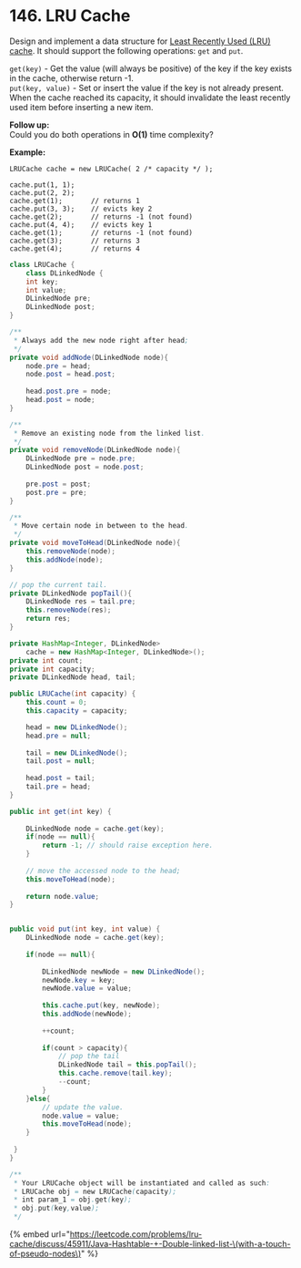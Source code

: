 # 146. LRU Cache



Design and implement a data structure for [Least Recently Used \(LRU\) cache](https://en.wikipedia.org/wiki/Cache_replacement_policies#LRU). It should support the following operations: `get` and `put`.

`get(key)` - Get the value \(will always be positive\) of the key if the key exists in the cache, otherwise return -1.  
`put(key, value)` - Set or insert the value if the key is not already present. When the cache reached its capacity, it should invalidate the least recently used item before inserting a new item.

**Follow up:**  
Could you do both operations in **O\(1\)** time complexity?

**Example:**

```text
LRUCache cache = new LRUCache( 2 /* capacity */ );

cache.put(1, 1);
cache.put(2, 2);
cache.get(1);       // returns 1
cache.put(3, 3);    // evicts key 2
cache.get(2);       // returns -1 (not found)
cache.put(4, 4);    // evicts key 1
cache.get(1);       // returns -1 (not found)
cache.get(3);       // returns 3
cache.get(4);       // returns 4
```



```java
class LRUCache {
    class DLinkedNode {
	int key;
	int value;
	DLinkedNode pre;
	DLinkedNode post;
}

/**
 * Always add the new node right after head;
 */
private void addNode(DLinkedNode node){
	node.pre = head;
	node.post = head.post;
	
	head.post.pre = node;
	head.post = node;
}

/**
 * Remove an existing node from the linked list.
 */
private void removeNode(DLinkedNode node){
	DLinkedNode pre = node.pre;
	DLinkedNode post = node.post;
	
	pre.post = post;
	post.pre = pre;
}

/**
 * Move certain node in between to the head.
 */
private void moveToHead(DLinkedNode node){
	this.removeNode(node);
	this.addNode(node);
}

// pop the current tail. 
private DLinkedNode popTail(){
	DLinkedNode res = tail.pre;
	this.removeNode(res);
	return res;
}

private HashMap<Integer, DLinkedNode> 
	cache = new HashMap<Integer, DLinkedNode>();
private int count;
private int capacity;
private DLinkedNode head, tail;

public LRUCache(int capacity) {
	this.count = 0;
	this.capacity = capacity;

	head = new DLinkedNode();
	head.pre = null;
	
	tail = new DLinkedNode();
	tail.post = null;
	
	head.post = tail;
	tail.pre = head;
}

public int get(int key) {
    
	DLinkedNode node = cache.get(key);
	if(node == null){
		return -1; // should raise exception here.
	}
	
	// move the accessed node to the head;
	this.moveToHead(node);
	
	return node.value;
}


public void put(int key, int value) {
	DLinkedNode node = cache.get(key);
	
	if(node == null){
		
		DLinkedNode newNode = new DLinkedNode();
		newNode.key = key;
		newNode.value = value;
		
		this.cache.put(key, newNode);
		this.addNode(newNode);
		
		++count;
		
		if(count > capacity){
			// pop the tail
			DLinkedNode tail = this.popTail();
			this.cache.remove(tail.key);
			--count;
		}
	}else{
		// update the value.
		node.value = value;
		this.moveToHead(node);
	}
	
 }
}

/**
 * Your LRUCache object will be instantiated and called as such:
 * LRUCache obj = new LRUCache(capacity);
 * int param_1 = obj.get(key);
 * obj.put(key,value);
 */
```

{% embed url="https://leetcode.com/problems/lru-cache/discuss/45911/Java-Hashtable-+-Double-linked-list-\(with-a-touch-of-pseudo-nodes\)" %}

